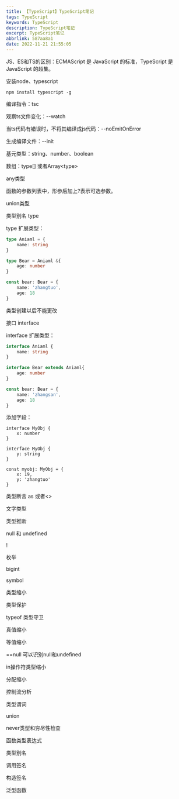 ```yaml
---
title: 【TypeScript】TypeScript笔记
tags: TypeScript
keywords: TypeScript
description: TypeScript笔记
excerpt: TypeScript笔记
abbrlink: 587aa8a1
date: 2022-11-21 21:55:05
---
```


JS、ES和TS的区别：ECMAScript 是 JavaScript 的标准，TypeScript 是 JavaScript 的超集。

安装node、typescript

```shell
npm install typescript -g
```

编译指令：tsc

观察ts文件变化：--watch

当ts代码有错误时，不将其编译成js代码：--noEmitOnError

生成编译文件：--init

基元类型：string、number、boolean

数组：type[] 或者Array\<type>

any类型

函数的参数列表中，形参后加上?表示可选参数。

union类型

类型别名 type

type 扩展类型：

```typescript
type Aniaml = {
    name: string
}

type Bear = Aniaml &{
    age: number
}

const bear: Bear = {
    name: 'zhangtuo',
    age: 18
}
```

类型创建以后不能更改

接口 interface

interface 扩展类型：

```typescript
interface Aniaml {
    name: string
}

interface Bear extends Aniaml{
    age: number
}

const bear: Bear = {
    name: 'zhangsan',
    age: 18
}
```

添加字段：

```
interface MyObj {
    x: number
}

interface MyObj {
    y: string
}

const myobj: MyObj = {
    x: 19,
    y: 'zhangtuo'
}
```

类型断言 as 或者\<>

文字类型

类型推断

null 和 undefined

!

枚举

bigint

symbol

类型缩小

类型保护

typeof 类型守卫

真值缩小

等值缩小

==null 可以识别null和undefined

in操作符类型缩小

分配缩小

控制流分析

类型谓词

union

never类型和穷尽性检查

函数类型表达式

类型别名

调用签名

构造签名

泛型函数
